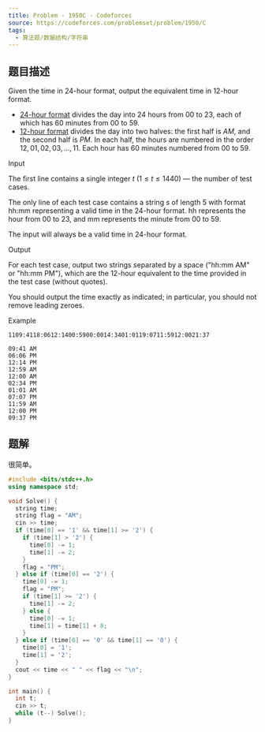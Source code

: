```yaml
---
title: Problem - 1950C - Codeforces
source: https://codeforces.com/problemset/problem/1950/C
tags:
  - 算法题/数据结构/字符串 
---
```


## 题目描述
Given the time in 24-hour format, output the equivalent time in 12-hour format.

- [24-hour format](https://en.wikipedia.org/wiki/24-hour_clock#Description) divides the day into 24 hours from $00$ to $23$, each of which has 60 minutes from $00$ to $59$.
- [12-hour format](https://en.wikipedia.org/wiki/12-hour_clock#Description) divides the day into two halves: the first half is $A M$, and the second half is $P M$. In each half, the hours are numbered in the order $12 , 01 , 02 , 03 , \ldots , 11$. Each hour has 60 minutes numbered from $00$ to $59$.

Input

The first line contains a single integer $t$ ($1 \leq t \leq 1440$) — the number of test cases.

The only line of each test case contains a string $s$ of length $5$ with format hh:mm representing a valid time in the 24-hour format. hh represents the hour from $00$ to $23$, and mm represents the minute from $00$ to $59$.

The input will always be a valid time in 24-hour format.

Output

For each test case, output two strings separated by a space ("hh:mm AM" or "hh:mm PM"), which are the 12-hour equivalent to the time provided in the test case (without quotes).

You should output the time exactly as indicated; in particular, you should not remove leading zeroes.

Example

```
1109:4118:0612:1400:5900:0014:3401:0119:0711:5912:0021:37
```

```
09:41 AM
06:06 PM
12:14 PM
12:59 AM
12:00 AM
02:34 PM
01:01 AM
07:07 PM
11:59 AM
12:00 PM
09:37 PM
```

## 题解
很简单。
```cpp
#include <bits/stdc++.h>
using namespace std;

void Solve() {
  string time;
  string flag = "AM";
  cin >> time;
  if (time[0] == '1' && time[1] >= '2') {
    if (time[1] > '2') {
      time[0] -= 1;
      time[1] -= 2;
    }
    flag = "PM";
  } else if (time[0] == '2') {
    time[0] -= 1;
    flag = "PM";
    if (time[1] >= '2') {
      time[1] -= 2;
    } else {
      time[0] -= 1;
      time[1] = time[1] + 8;
    }
  } else if (time[0] == '0' && time[1] == '0') {
    time[0] = '1';
    time[1] = '2';
  }
  cout << time << " " << flag << "\n";
}

int main() {
  int t;
  cin >> t;
  while (t--) Solve();
}
```
